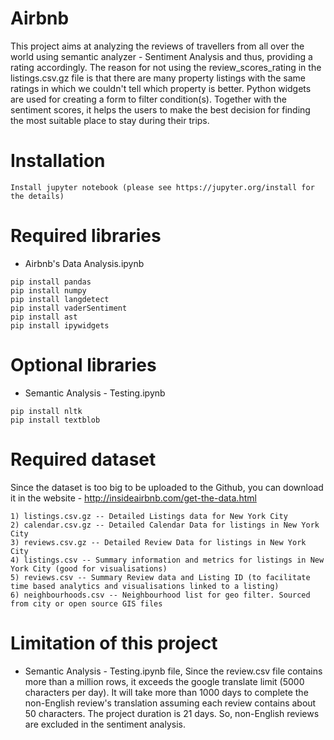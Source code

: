 # Airbnb

This project aims at analyzing the reviews of travellers from all over the world using semantic analyzer - Sentiment Analysis and thus, providing a rating accordingly. The reason for not using the review_scores_rating in the listings.csv.gz file is that there are many property listings with the same ratings in which we couldn't tell which property is better. Python widgets are used for creating a form to filter condition(s). Together with the sentiment scores, it helps the users to make the best decision for finding the most suitable place to stay during their trips.

# Installation
```
Install jupyter notebook (please see https://jupyter.org/install for the details)
```

# Required libraries
- Airbnb's Data Analysis.ipynb
```
pip install pandas
pip install numpy
pip install langdetect
pip install vaderSentiment
pip install ast
pip install ipywidgets
```

# Optional libraries 
- Semantic Analysis - Testing.ipynb
```
pip install nltk
pip install textblob
```

# Required dataset
Since the dataset is too big to be uploaded to the Github, you can download it in the website - http://insideairbnb.com/get-the-data.html

```
1) listings.csv.gz -- Detailed Listings data for New York City
2) calendar.csv.gz -- Detailed Calendar Data for listings in New York City
3) reviews.csv.gz -- Detailed Review Data for listings in New York City
4) listings.csv -- Summary information and metrics for listings in New York City (good for visualisations)
5) reviews.csv -- Summary Review data and Listing ID (to facilitate time based analytics and visualisations linked to a listing)
6) neighbourhoods.csv -- Neighbourhood list for geo filter. Sourced from city or open source GIS files
```

# Limitation of this project
- Semantic Analysis - Testing.ipynb file, 
Since the review.csv file contains more than a million rows, it exceeds the google translate limit (5000 characters per day). It will take more than 1000 days to complete the non-English review's translation assuming each review contains about 50 characters. The project duration is 21 days. So, non-English reviews are excluded in the sentiment analysis.

